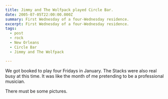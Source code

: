 ```yaml
---
title: Jimmy and The Wolfpack played Circle Bar.
date: 2005-07-05T22:00:00.000Z
summary: First Wednesday of a four-Wednesday residence.
excerpt: First Wednesday of a four-Wednesday residence.
tags:
  - post
  - rock
  - New Orleans
  - Circle Bar
  - Jimmy and The Wolfpack

---
```


We got booked to play four Fridays in January. The Stacks were also real busy at this time. It was like the month of me pretending to be a professional musician.

There must be some pictures.
